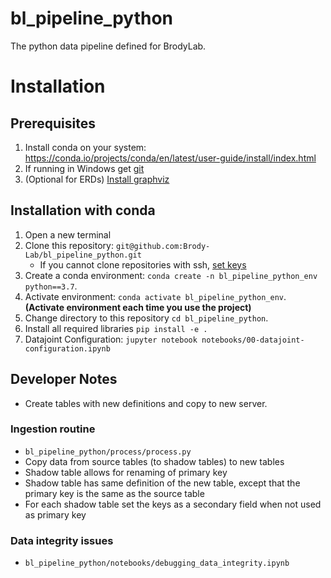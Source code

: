 # bl_pipeline_python

The python data pipeline defined for BrodyLab.

# Installation

## Prerequisites

1. Install conda on your system:  https://conda.io/projects/conda/en/latest/user-guide/install/index.html
2. If running in Windows get [git](https://gitforwindows.org/)
3. (Optional for ERDs) [Install graphviz](https://graphviz.org/download/)

## Installation with conda

1. Open a new terminal 
2. Clone this repository: `git@github.com:Brody-Lab/bl_pipeline_python.git`
    - If you cannot clone repositories with ssh, [set keys](https://docs.github.com/en/authentication/connecting-to-github-with-ssh/generating-a-new-ssh-key-and-adding-it-to-the-ssh-agent)
3. Create a conda environment: `conda create -n bl_pipeline_python_env python==3.7`.
4. Activate environment: `conda activate bl_pipeline_python_env`.   **(Activate environment each time you use the project)**
5. Change directory to this repository `cd bl_pipeline_python`.
6. Install all required libraries `pip install -e .`
7. Datajoint Configuration: `jupyter notebook notebooks/00-datajoint-configuration.ipynb` 


## Developer Notes
+ Create tables with new definitions and copy to new server.

### Ingestion routine
+ `bl_pipeline_python/process/process.py`
+ Copy data from source tables (to shadow tables) to new tables
+ Shadow table allows for renaming of primary key
+ Shadow table has same definition of the new table, except that the primary key is the same as the source table
+ For each shadow table set the keys as a secondary field when not used as primary key

### Data integrity issues
+ `bl_pipeline_python/notebooks/debugging_data_integrity.ipynb`
